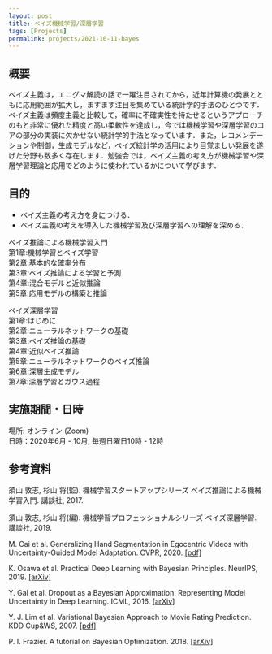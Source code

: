 ```yaml
---
layout: post
title: ベイズ機械学習/深層学習
tags: [Projects]
permalink: projects/2021-10-11-bayes
---
```


## 概要
ベイズ主義は，エニグマ解読の話で一躍注目されてから，近年計算機の発展とともに応用範囲が拡大し，ますます注目を集めている統計学的手法のひとつです．ベイズ主義は頻度主義と比較して，確率に不確実性を持たせるというアプローチのもと非常に優れた精度と高い柔軟性を達成し，今では機械学習や深層学習のコアの部分の実装に欠かせない統計学的手法となっています．また，レコメンデーションや制御，生成モデルなど，ベイズ統計学の活用により目覚ましい発展を遂げた分野も数多く存在します．勉強会では，ベイズ主義の考え方が機械学習や深層学習理論と応用でどのように使われているかについて学びます．

## 目的
- ベイズ主義の考え方を身につける．
- ベイズ主義の考えを導入した機械学習及び深層学習への理解を深める．

ベイズ推論による機械学習入門 \
第1章:機械学習とベイズ学習 \
第2章:基本的な確率分布 \
第3章:ベイズ推論による学習と予測 \
第4章:混合モデルと近似推論 \
第5章:応用モデルの構築と推論

ベイズ深層学習 \
第1章:はじめに \
第2章:ニューラルネットワークの基礎 \
第3章:ベイズ推論の基礎 \
第4章:近似ベイズ推論 \
第5章:ニューラルネットワークのベイズ推論 \
第6章:深層生成モデル \
第7章:深層学習とガウス過程

## 実施期間・日時
場所: オンライン (Zoom) \
日時：2020年6月 - 10月, 毎週日曜日10時 - 12時


## 参考資料
須山 敦志, 杉山 将(監). 機械学習スタートアップシリーズ ベイズ推論による機械学習入門. 講談社, 2017.

須山 敦志, 杉山 将(編). 機械学習プロフェッショナルシリーズ ベイズ深層学習. 講談社, 2019.

M. Cai et al. Generalizing Hand Segmentation in Egocentric Videos with Uncertainty-Guided Model Adaptation. CVPR, 2020. [[pdf]](https://openaccess.thecvf.com/content_CVPR_2020/papers/Cai_Generalizing_Hand_Segmentation_in_Egocentric_Videos_With_Uncertainty-Guided_Model_Adaptation_CVPR_2020_paper.pdf)

K. Osawa et al. Practical Deep Learning with Bayesian Principles. NeurIPS, 2019. [[arXiv]](https://arxiv.org/abs/1906.02506)

Y. Gal et al. Dropout as a Bayesian Approximation: Representing Model Uncertainty in Deep Learning. ICML, 2016. [[arXiv]](https://arxiv.org/abs/1506.02142)

Y. J. Lim et al. Variational Bayesian Approach to Movie Rating Prediction. KDD Cup&WS, 2007. [[pdf]](https://www.cs.uic.edu/~liub/KDD-cup-2007/proceedings/variational-Lim.pdf)

P. I. Frazier. A tutorial on Bayesian Optimization. 2018. [[arXiv]](https://arxiv.org/abs/1807.02811)